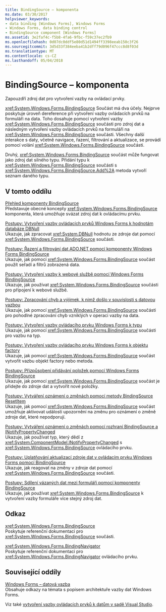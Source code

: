 ```yaml
---
title: BindingSource – komponenta
ms.date: 03/30/2017
helpviewer_keywords:
- data binding [Windows Forms], Windows Forms
- Windows Forms, data binding control
- BindingSource component [Windows Forms]
ms.assetid: 3e2faf4c-f5b8-4fa6-9fbc-f59c37ec2fb9
ms.openlocfilehash: 0d07dc0ddf5e80d51d1494ff3398eeab150c3f26
ms.sourcegitcommit: 3d5d33f384eeba41b2dff79d096f47ccc8d8f03d
ms.translationtype: MT
ms.contentlocale: cs-CZ
ms.lasthandoff: 05/04/2018
---
```

# <a name="bindingsource-component"></a>BindingSource – komponenta
Zapouzdří zdroj dat pro vytvoření vazby na ovládací prvky.  
  
 <xref:System.Windows.Forms.BindingSource> Součást má dva účely. Nejprve poskytuje úroveň dereference při vytvoření vazby ovládacích prvků na formuláři na data. Toho dosahuje pomocí vytvoření vazby <xref:System.Windows.Forms.BindingSource> součásti pro zdroj dat a následným vytvoření vazby ovládacích prvků na formuláři na <xref:System.Windows.Forms.BindingSource> součásti. Všechny další interakce s daty, včetně navigace, řazení, filtrování a aktualizace, se provádí pomocí volání <xref:System.Windows.Forms.BindingSource> součásti.  
  
 Druhý, <xref:System.Windows.Forms.BindingSource> součást může fungovat jako zdroj dat silného typu. Přidání typu k <xref:System.Windows.Forms.BindingSource> součásti s <xref:System.Windows.Forms.BindingSource.Add%2A> metoda vytvoří seznam daného typu.  
  
## <a name="in-this-section"></a>V tomto oddílu  
 [Přehled komponenty BindingSource](../../../../docs/framework/winforms/controls/bindingsource-component-overview.md)  
 Představuje obecné koncepty <xref:System.Windows.Forms.BindingSource> komponenta, která umožňuje svázat zdroj dat k ovládacímu prvku.  
  
 [Postupy: Vytvoření vazby ovládacích prvků Windows Forms k hodnotám databáze DBNull](../../../../docs/framework/winforms/controls/how-to-bind-windows-forms-controls-to-dbnull-database-values.md)  
 Ukazuje, jak zpracovat <xref:System.DBNull> hodnotu ze zdroje dat pomocí <xref:System.Windows.Forms.BindingSource> součásti.  
  
 [Postupy: Řazení a filtrování dat ADO.NET pomocí komponenty Windows Forms BindingSource](../../../../docs/framework/winforms/controls/sort-and-filter-ado-net-data-with-wf-bindingsource-component.md)  
 Ukazuje, jak pomocí <xref:System.Windows.Forms.BindingSource> součást použít seřadí a filtrů zobrazená data.  
  
 [Postupy: Vytvoření vazby k webové službě pomocí Windows Forms BindingSource](../../../../docs/framework/winforms/controls/how-to-bind-to-a-web-service-using-the-windows-forms-bindingsource.md)  
 Ukazuje, jak používat <xref:System.Windows.Forms.BindingSource> součásti pro připojení k webové službě.  
  
 [Postupy: Zpracování chyb a výjimek, k nimž došlo v souvislosti s datovou vazbou](../../../../docs/framework/winforms/controls/how-to-handle-errors-and-exceptions-that-occur-with-databinding.md)  
 Ukazuje, jak pomocí <xref:System.Windows.Forms.BindingSource> součásti pro pohodlné zpracování chyb vzniklých v operaci vazby na data.  
  
 [Postupy: Vytvoření vazby ovládacího prvku Windows Forms k typu](../../../../docs/framework/winforms/controls/how-to-bind-a-windows-forms-control-to-a-type.md)  
 Ukazuje, jak pomocí <xref:System.Windows.Forms.BindingSource> součásti pro vazbu na typ.  
  
 [Postupy: Vytvoření vazby ovládacího prvku Windows Forms k objektu factory](../../../../docs/framework/winforms/controls/how-to-bind-a-windows-forms-control-to-a-factory-object.md)  
 Ukazuje, jak pomocí <xref:System.Windows.Forms.BindingSource> součást vytvořit vazbu objekt factory nebo metoda.  
  
 [Postupy: Přizpůsobení přidávání položek pomocí Windows Forms BindingSource](../../../../docs/framework/winforms/controls/how-to-customize-item-addition-with-the-windows-forms-bindingsource.md)  
 Ukazuje, jak pomocí <xref:System.Windows.Forms.BindingSource> součást je přidejte do zdroje dat a vytvořit nové položky.  
  
 [Postupy: Vytváření oznámení o změnách pomocí metody BindingSource ResetItem](../../../../docs/framework/winforms/controls/how-to-raise-change-notifications-using-the-bindingsource-resetitem-method.md)  
 Ukazuje, jak pomocí <xref:System.Windows.Forms.BindingSource> součást umožňuje aktivovat události upozornění na změnu pro oznámení o změně zdroje dat, které nepodporují.  
  
 [Postupy: Vytváření oznámení o změnách pomocí rozhraní BindingSource a INotifyPropertyChanged](../../../../docs/framework/winforms/controls/raise-change-notifications--bindingsource.md)  
 Ukazuje, jak používat typ, který dědí z <xref:System.ComponentModel.INotifyPropertyChanged> s <xref:System.Windows.Forms.BindingSource> ovládacího prvku.  
  
 [Postupy: Uplatňování aktualizací zdroje dat v ovládacím prvku Windows Forms pomocí BindingSource](../../../../docs/framework/winforms/controls/reflect-data-source-updates-in-a-wf-control-with-the-bindingsource.md)  
 Ukazuje, jak reagovat na změny v zdroje dat pomocí <xref:System.Windows.Forms.BindingSource> součásti.  
  
 [Postupy: Sdílení vázaných dat mezi formuláři pomocí komponenty BindingSource](../../../../docs/framework/winforms/controls/how-to-share-bound-data-across-forms-using-the-bindingsource-component.md)  
 Ukazuje, jak používat <xref:System.Windows.Forms.BindingSource> k vytvoření vazby formuláře více stejný zdroj dat.  
  
## <a name="reference"></a>Odkaz  
 <xref:System.Windows.Forms.BindingSource>  
 Poskytuje referenční dokumentaci pro <xref:System.Windows.Forms.BindingSource> součásti.  
  
 <xref:System.Windows.Forms.BindingNavigator>  
 Poskytuje referenční dokumentaci pro <xref:System.Windows.Forms.BindingNavigator> ovládacího prvku.  
  
## <a name="related-sections"></a>Související oddíly  
 [Windows Forms – datová vazba](../../../../docs/framework/winforms/windows-forms-data-binding.md)  
 Obsahuje odkazy na témata s popisem architektuře vazby dat Windows Forms.  
  
 Viz také [vytvoření vazby ovládacích prvků k datům v sadě Visual Studio](/visualstudio/data-tools/bind-controls-to-data-in-visual-studio).
